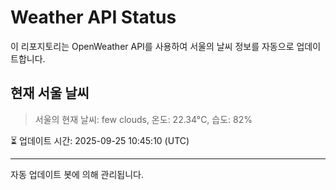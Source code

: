 
# Weather API Status

이 리포지토리는 OpenWeather API를 사용하여 서울의 날씨 정보를 자동으로 업데이트합니다.

## 현재 서울 날씨
> 서울의 현재 날씨: few clouds, 온도: 22.34°C, 습도: 82%

⏳ 업데이트 시간: 2025-09-25 10:45:10 (UTC)

---
자동 업데이트 봇에 의해 관리됩니다.
